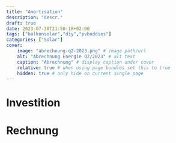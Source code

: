 ```yaml
---
title: "Amortisation"
description: "descr."
draft: true
date: 2023-07-30T21:50:18+02:00
tags: ["balkonsolar","diy","pvbuddies"]
categories: ["Solar"]
cover:
    image: "abrechnung-q2-2023.png" # image path/url
    alt: "Abrechnung Energie Q2/2023" # alt text
    caption: "Abrechnung" # display caption under cover
    relative: true # when using page bundles set this to true
    hidden: true # only hide on current single page
---
```


# Investition

# Rechnung